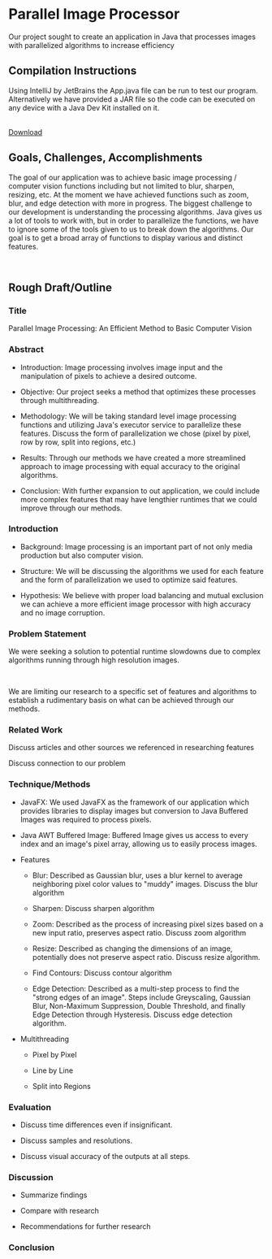 <h1>Parallel Image Processor</h1>
<p>Our project sought to create an application in Java that processes images with parallelized algorithms to increase efficiency</p>

<h2>Compilation Instructions</h2>
<p>Using IntelliJ by JetBrains the App.java file can be run to test our program. <br> Alternatively we have provided a JAR file so the code can be executed on any device with a Java Dev Kit installed on it.</p><br>
<a href="https://drive.google.com/file/d/1gIt5Cb67hymGHnoERkhxpoQZxkfX-Wdz/view?usp=sharing">Download</a>

<h2>Goals, Challenges, Accomplishments</h2>
<p>The goal of our application was to achieve basic image processing / computer vision functions including but not limited to blur, sharpen, resizing, etc. At the moment we have achieved functions such as zoom, blur, and edge detection with more in progress. The biggest challenge to our development is understanding the processing algorithms. Java gives us a lot of tools to work with, but in order to parallelize the functions, we have to ignore some of the tools given to us to break down the algorithms. Our goal is to get a broad array of functions to display various and distinct features.</p><br>

<h2>Rough Draft/Outline</h2>
<h3>Title</h3>
<p>Parallel Image Processing: An Efficient Method to Basic Computer Vision</p>
<h3>Abstract</h3>
 <ul>
   <li><p>Introduction: Image processing involves image input and the manipulation of pixels to achieve a desired outcome.</p></li>
   <li><p>Objective: Our project seeks a method that optimizes these processes through multithreading.</p></li>
   <li><p>Methodology: We will be taking standard level image processing functions and utilizing Java's executor service to parallelize these features. Discuss the form of parallelization we chose (pixel by pixel, row by row, split into regions, etc.)</p></li>
   <li><p>Results: Through our methods we have created a more streamlined approach to image processing with equal accuracy to the original algorithms.</p></li>
   <li><p>Conclusion: With further expansion to out application, we could include more complex features that may have lengthier runtimes that we could improve through our methods.</p></li>
 </ul>
<h3>Introduction</h3>
 <ul>
  <li><p>Background: Image processing is an important part of not only media production but also computer vision.</p></li>
  <li><p>Structure: We will be discussing the algorithms we used for each feature and the form of parallelization we used to optimize said features.</p></li>
  <li><p>Hypothesis: We believe with proper load balancing and mutual exclusion we can achieve a more efficient image processor with high accuracy and no image corruption.</p></li>
 </ul>
<h3>Problem Statement</h3>
 <p>We were seeking a solution to potential runtime slowdowns due to complex algorithms running through high resolution images.</p> <br>
 <p>We are limiting our research to a specific set of features and algorithms to establish a rudimentary basis on what can be achieved through our methods.</p>
<h3>Related Work</h3>
 <p>Discuss articles and other sources we referenced in researching features</p>
 <p>Discuss connection to our problem</p>
<h3>Technique/Methods</h3>
 <ul>
  <li><p>JavaFX: We used JavaFX as the framework of our application which provides libraries to display images but conversion to Java Buffered Images was required to process pixels.</p></li>
  <li><p>Java AWT Buffered Image: Buffered Image gives us access to every index and an image's pixel array, allowing us to easily process images.</p></li>
  <li>
   <p>Features</p>
   <ul>
    <li><p>Blur: Described as Gaussian blur, uses a blur kernel to average neighboring pixel color values to "muddy" images. Discuss the blur algorithm</p></li>
    <li><p>Sharpen: Discuss sharpen algorithm</p></li>
    <li><p>Zoom: Described as the process of increasing pixel sizes based on a new input ratio, preserves aspect ratio. Discuss zoom algorithm</p></li>
    <li><p>Resize: Described as changing the dimensions of an image, potentially does not preserve aspect ratio. Discuss resize algorithm.</p></li>
    <li><p>Find Contours: Discuss contour algorithm</p></li>
    <li><p>Edge Detection: Described as a multi-step process to find the "strong edges of an image". Steps include Greyscaling, Gaussian Blur, Non-Maximum Suppression, Double Threshold, and finally Edge Detection through Hysteresis. Discuss edge detection algorithm.</p></li>
   </ul>
  </li>
  <li>
   <p>Multithreading</p>
   <ul>
    <li><p>Pixel by Pixel</p></li>
    <li><p>Line by Line</p></li>
    <li><p>Split into Regions</p></li>
   </ul>
  </li>
 </ul>
<h3>Evaluation</h3>
<ul>
 <li><p>Discuss time differences even if insignificant.</p></li>
 <li><p>Discuss samples and resolutions.</p></li>
 <li><p>Discuss visual accuracy of the outputs at all steps.</p></li>
</ul>
<h3>Discussion</h3>
 <ul>
  <li><p>Summarize findings</p></li>
  <li><p>Compare with research</p></li>
  <li><p>Recommendations for further research</p></li>
 </ul>
<h3>Conclusion</h3>
 <ul>
  
 </ul>

 
